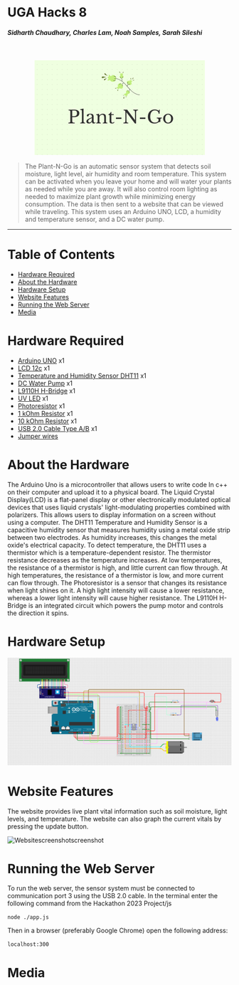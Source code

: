 # UGA Hacks 8

##### Sidharth Chaudhary, Charles Lam, Noah Samples, Sarah Sileshi

<br>

<p align="center">
 <img width="383" alt="Plant-N-Go Logo" src="images/logo.png">
</p>

> The Plant-N-Go is an automatic sensor system that detects soil moisture, light level, air humidity and room temperature. This system can be activated when you leave your home and will water your plants as needed while you are away. It will also control room lighting as needed to maximize plant growth while minimizing energy consumption. The data is then sent to a website that can be viewed while traveling. This system uses an Arduino UNO, LCD, a humidity and temperature sensor, and a DC water pump.
<hr>

# Table of Contents
* [Hardware Required](#hr)
* [About the Hardware](#ah)
* [Hardware Setup](#hs)
* [Website Features](#wf)
* [Running the Web Server](#rws)
* [Media](#m)

# <a name="hr"></a>Hardware Required
* <a href="https://www.sparkfun.com/products/11021">Arduino UNO</a> x1
* <a href="https://www.digikey.com/en/products/detail/focus-display-solutions,-inc./C162A-BW-LW65/13901792?utm_adgroup=Focus%20Display%20Solutions%2C%20INC.&utm_source=google&utm_medium=cpc&utm_campaign=Shopping_DK%2BSupplier_Tier%201%20-%20Block%201&utm_term=&utm_content=Focus%20Display%20Solutions%2C%20INC.&gclid=Cj0KCQiAofieBhDXARIsAHTTldrfnxbEcoGekpcT930UTO1mDOkypcnqVV6L7zwSmPSZFhBcvRuWWNkaAtKLEALw_wcB">LCD 12c</a> x1
* <a href="https://www.digikey.com/en/products/detail/universal-solder-electronics-ltd/DHT11/16822119?utm_adgroup=UNIVERSAL-SOLDER%20ELECTRONICS%20LTD&utm_source=google&utm_medium=cpc&utm_campaign=Shopping_DK%2BSupplier_Tier%202%20-%20Block%203&utm_term=&utm_content=UNIVERSAL-SOLDER%20ELECTRONICS%20LTD&gclid=Cj0KCQiAofieBhDXARIsAHTTldpzbkvznooU4HisU8D9rFRqHQkVpB6gxFqMmvJdwaNrI4H6Xck2veUaAqHXEALw_wcB">Temperature and Humidity Sensor DHT11</a> x1
* <a href="https://www.adafruit.com/product/4546?gclid=Cj0KCQiAofieBhDXARIsAHTTldokD8E8BwFvs_Uxo9Fx2sLQJjyzHI3QTeLRO_ReIoLfin0n_AXS4I0aAiTyEALw_wcB">DC Water Pump</a> x1
* <a href="https://www.adafruit.com/product/4489">L9110H H-Bridge</a> x1
* <a href="https://lighthouseleds.com/5mm-led-uv-purple-ultra-bright-diffused.html?gclid=Cj0KCQiAofieBhDXARIsAHTTldpvHk5dJTu1UEUQUHL_Xm3WtVlXARv5mp0nI6y6_aaoatUsO-99igYaApXjEALw_wcB">UV LED</A> x1
* <a href="https://www.adafruit.com/product/161">Photoresistor</a> x1
* <a href="https://www.amazon.com/EDGELEC-Resistor-Tolerance-Multiple-Resistance/dp/B07QG1V4YL/ref=sr_1_1_sspa?keywords=1k+ohm+resistor&qid=1675578687&sr=8-1-spons&psc=1&spLa=ZW5jcnlwdGVkUXVhbGlmaWVyPUEzUkI2M1YwNENWMEI3JmVuY3J5cHRlZElkPUEwMDg3MDczMVZCRlZZQVVFVDFIQyZlbmNyeXB0ZWRBZElkPUEwNTQyMTU4MUJKMk1OMUhVR1o3MyZ3aWRnZXROYW1lPXNwX2F0ZiZhY3Rpb249Y2xpY2tSZWRpcmVjdCZkb05vdExvZ0NsaWNrPXRydWU=">1 kOhm Resistor</a> x1
* <a href="https://www.amazon.com/EDGELEC-Resistor-Tolerance-Multiple-Resistance/dp/B07QJB31M7/ref=sr_1_1_sspa?keywords=10k+ohm+resistor&qid=1675578717&sr=8-1-spons&psc=1&spLa=ZW5jcnlwdGVkUXVhbGlmaWVyPUEyTkZHQlZQVk9XM1UxJmVuY3J5cHRlZElkPUEwMTU0NDE0M0cwVDBWMzJOWDZCWSZlbmNyeXB0ZWRBZElkPUEwODA3NzIxMkFNVEJWRVdPMUFHTCZ3aWRnZXROYW1lPXNwX2F0ZiZhY3Rpb249Y2xpY2tSZWRpcmVjdCZkb05vdExvZ0NsaWNrPXRydWU=">10 kOhm Resistor</a> x1
* <a href="https://www.amazon.com/AmazonBasics-USB-2-0-Cable-Male/dp/B00NH11KIK/ref=asc_df_B00NH11KIK/?tag=hyprod-20&linkCode=df0&hvadid=167151358503&hvpos=&hvnetw=g&hvrand=12043408033904809208&hvpone=&hvptwo=&hvqmt=&hvdev=c&hvdvcmdl=&hvlocint=&hvlocphy=9011070&hvtargid=pla-181858139331&psc=1&region_id=972485">USB 2.0 Cable Type A/B</a> x1
* <a href="https://www.amazon.com/Elegoo-EL-CP-004-Multicolored-Breadboard-arduino/dp/B01EV70C78/ref=asc_df_B01EV70C78/?tag=hyprod-20&linkCode=df0&hvadid=222785939698&hvpos=&hvnetw=g&hvrand=655115302587060304&hvpone=&hvptwo=&hvqmt=&hvdev=c&hvdvcmdl=&hvlocint=&hvlocphy=9011070&hvtargid=pla-362913641420&psc=1&region_id=972485">Jumper wires</a>

# <a name="ah"></a>About the Hardware
The Arduino Uno is a microcontroller that allows users to write code In c++ on their computer and upload it to a physical board. The Liquid Crystal Display(LCD) is a flat-panel display or other electronically modulated optical devices that uses liquid crystals' light-modulating properties combined with polarizers. This allows users to display information on a screen without using a computer. The DHT11 Temperature and Humidity Sensor is a capacitive humidity sensor that measures humidity using a metal oxide strip between two electrodes. As humidity increases, this changes the metal oxide's electrical capacity. To detect temperature, the DHT11 uses a thermistor which is a temperature-dependent resistor. The thermistor resistance decreases as the temperature increases. At low temperatures, the resistance of a thermistor is high, and little current can flow through. At high temperatures, the resistance of a thermistor is low, and more current can flow through. The Photoresistor is a sensor that changes its resistance when light shines on it. A high light intensity will cause a lower resistance, whereas a lower light intensity will cause higher resistance. The L9110H H-Bridge is an integrated circuit which powers the pump motor and controls the direction it spins.

# <a name="hs"></a>Hardware Setup
<img src="images/Plant-N-Go_Pinouts.png">

# <a name="wf"></a>Website Features
The website provides live plant vital information such as soil moisture, light levels, and temperature. The website can also graph the current vitals by pressing the update button.
<br>

![Websitescreenshotscreenshot](https://user-images.githubusercontent.com/74881981/216806993-a5e4c55c-bad2-4f04-a34e-4211fabb8ddf.png)



# <a name="rws"></a>Running the Web Server
To run the web server, the sensor system must be connected to communication port 3 using the USB 2.0 cable. In the terminal enter the following command from the Hackathon 2023 Project/js
```
node ./app.js
```
Then in a browser (preferably Google Chrome) open the following address:
```
localhost:300
```
# <a name="m"></a>Media

